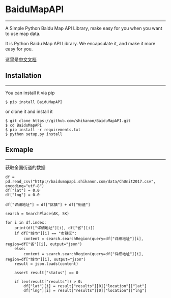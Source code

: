 # BaiduMapAPI
--------

A Simple Python Baidu Map API Library, make easy for you when you want to use map data.

It is Python Baidu Map API Library. We encapsulate it, and make it more easy for you.

这里是[中文文档](./readme_zh.md)

## Installation
--------

You can install it via pip
```
$ pip install BaiduMapAPI
```
or clone it and install it
```
$ git clone https://github.com/shikanon/BaiduMapAPI.git
$ cd BaiduMapAPI
$ pip install -r requirements.txt
$ python setup.py install
```

## Exmaple
--------

获取全国街道的数据

```
df = pd.read_csv("http://baidumapapi.shikanon.com/data/ChUnit2017.csv", encoding="utf-8")
df["lat"] = 0.0
df["lng"] = 0.0

df["详细地址"] = df["区镇"] + df["街道"]

search = SearchPlace(AK, SK)

for i in df.index:
    print(df["详细地址"][i], df["省"][i])
    if df["城市"][i] == "市辖区":
        content = search.searchRegion(query=df["详细地址"][i], region=df["省"][i], output="json")
    else:
        content = search.searchRegion(query=df["详细地址"][i], region=df["城市"][i], output="json")
    result = json.loads(content)

    assert result["status"] == 0

    if len(result["results"]) > 0:
        df["lat"][i] = result["results"][0]["location"]["lat"]
        df["lng"][i] = result["results"][0]["location"]["lng"]
```